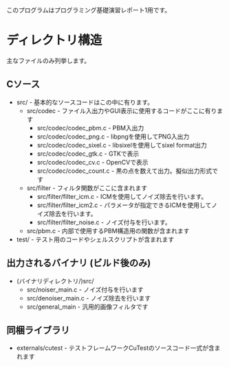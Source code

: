 このプログラムはプログラミング基礎演習レポート1用です。

# ディレクトリ構造

主なファイルのみ列挙します。

## Cソース

* src/ - 基本的なソースコードはこの中に有ります。
  * src/codec - ファイル入出力やGUI表示に使用するコードがここに有ります
    * src/codec/codec\_pbm.c - PBM入出力
    * src/codec/codec\_png.c - libpngを使用してPNG入出力
    * src/codec/codec\_sixel.c - libsixelを使用してsixel format出力
    * src/codec/codec\_gtk.c - GTKで表示
    * src/codec/codec\_cv.c - OpenCVで表示
	* src/codec/codec\_count.c - 黒の点を数えて出力。擬似出力形式です
  * src/filter - フィルタ関数がここに含まれます
    * src/filter/filter\_icm.c - ICMを使用してノイズ除去を行います。
    * src/filter/filter\_icm2.c - パラメータが指定できるICMを使用してノイズ除去を行います。
    * src/filter/filter\_noise.c - ノイズ付与を行います。
  * src/pbm.c - 内部で使用するPBM構造用の関数が含まれます
* test/ - テスト用のコードやシェルスクリプトが含まれます

## 出力されるバイナリ (ビルド後のみ)

* (バイナリディレクトリ/)src/
  * src/noiser\_main.c - ノイズ付与を行います
  * src/denoiser\_main.c - ノイズ除去を行います
  * src/general\_main - 汎用的画像フィルタです

## 同梱ライブラリ

* externals/cutest - テストフレームワークCuTestのソースコード一式が含まれます
